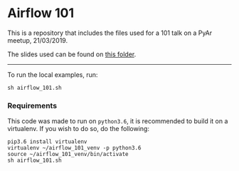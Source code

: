 # Airflow 101

This is a repository that includes the files used for a 101 talk on a PyAr
meetup, 21/03/2019.

The slides used can be found on [this folder](https://www.github.com/gonzalezzfelipe/airflow_101/tree/master/slides).

----

To run the local examples, run:

```shell
sh airflow_101.sh
```

### Requirements

This code was made to run on `python3.6`, it is recommended to build it on a
virtualenv. If you wish to do so, do the following:

```shell
pip3.6 install virtualenv
virtualenv ~/airflow_101_venv -p python3.6
source ~/airflow_101_venv/bin/activate
sh airflow_101.sh
```
